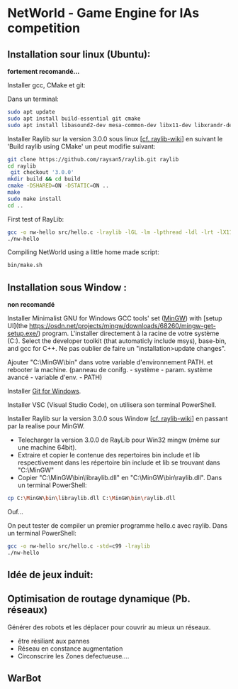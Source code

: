 # NetWorld - Game Engine for IAs competition

## Installation sour linux (Ubuntu):

**fortement recomandé...**

Installer gcc, CMake et git:

Dans un terminal:

```bash
sudo apt update
sudo apt install build-essential git cmake
sudo apt install libasound2-dev mesa-common-dev libx11-dev libxrandr-dev libxi-dev xorg-dev libgl1-mesa-dev libglu1-mesa-dev
```

Installer Raylib sur la version 3.0.0 sous linux [[cf. raylib-wiki](https://github.com/raysan5/raylib/wiki/Working-on-GNU-Linux)] en suivant le 'Build raylib using CMake' un peut modifie suivant:

```bash
git clone https://github.com/raysan5/raylib.git raylib
cd raylib
 git checkout '3.0.0'
mkdir build && cd build
cmake -DSHARED=ON -DSTATIC=ON ..
make
sudo make install
cd ..
```

First test of RayLib:

```bash
gcc -o nw-hello src/hello.c -lraylib -lGL -lm -lpthread -ldl -lrt -lX11
./nw-hello
```

Compiling NetWorld using a little home made script:

```bash
bin/make.sh
```

## Installation sous Window :

**non recomandé**

Installer Minimalist GNU for Windows GCC tools' set ([MinGW](http://www.mingw.org/)) with [setup UI](the https://osdn.net/projects/mingw/downloads/68260/mingw-get-setup.exe/) program.
L'installer directement à la racine de votre système (C:).
Select the developer toolkit (that automaticly include msys), base-bin, and gcc for C++. Ne pas oublier de faire un "installation>update changes".

Ajouter "C:\MinGW\bin" dans votre variable d'environnement PATH. et rebooter la machine. (panneau de conifg. - système - param. système avancé - variable d'env. - PATH)

Installer [Git for Windows](https://gitforwindows.org/).

Installer VSC (Visual Studio Code), on utilisera son terminal PowerShell.

Installer Raylib sur la version 3.0.0 sous Window [[cf. raylib-wiki](https://github.com/raysan5/raylib)] en passant par la realise pour MinGW.

- Telecharger la version 3.0.0 de RayLib pour Win32 mingw (même sur une machine 64bit).
- Extraire et copier le contenue des repertoires bin include et lib respectivement dans les répertoire bin include et lib se trouvant dans "C:\MinGW"
- Copier "C:\MinGW\bin\libraylib.dll" en "C:\MinGW\bin\raylib.dll". 
Dans un terminal PowerShell:

```bash
cp C:\MinGW\bin\libraylib.dll C:\MinGW\bin\raylib.dll
```
Ouf...

On peut tester de compiler un premier programme hello.c avec raylib. Dans un terminal PowerShell:

```bash
gcc -o nw-hello src/hello.c -std=c99 -lraylib
./nw-hello
```

## Idée de jeux induit:


## Optimisation de routage dynamique (Pb. réseaux)

Générer des robots et les déplacer pour couvrir au mieux un réseaux.

- être résiliant aux pannes
- Réseau en constance augmentation
- Circonscrire les Zones defectueuse....

## WarBot
